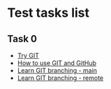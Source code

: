 # Test tasks list

## Task 0
- [Try GIT](https://github.com/LeusMaximus/kottans_web_test/blob/master/task_0/try-git.png)
- [How to use GIT and GitHub](https://github.com/LeusMaximus/kottans_web_test/blob/master/task_0/how-to-use-git-and-github.png)
- [Learn GIT branching - main](https://github.com/LeusMaximus/kottans_web_test/blob/master/task_0/learngitbranching-main.png)
- [Learn GIT branching - remote](https://github.com/LeusMaximus/kottans_web_test/blob/master/task_0/learngitbranching-remote.png)
